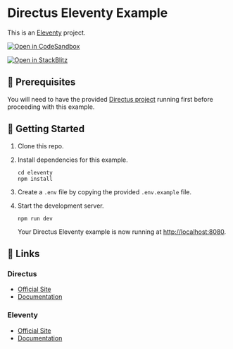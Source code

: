 # Directus Eleventy Example

This is an [Eleventy](https://www.11ty.dev) project.

[![Open in CodeSandbox](https://codesandbox.io/static/img/play-codesandbox.svg)](https://codesandbox.io/s/github/directus/examples/tree/main/eleventy)

[![Open in StackBlitz](https://developer.stackblitz.com/img/open_in_stackblitz.svg)](https://stackblitz.com/github/directus/examples/tree/main/eleventy)
## 📌 Prerequisites

You will need to have the provided [Directus project](../directus) running first before proceeding with this example.

## 🚀 Getting Started

1. Clone this repo.

2. Install dependencies for this example.

   ```shell
   cd eleventy
   npm install
   ```

3. Create a `.env` file by copying the provided `.env.example` file.

4. Start the development server.

   ```shell
   npm run dev
   ```

   Your Directus Eleventy example is now running at <http://localhost:8080>.

## 🔗 Links

### Directus

- [Official Site](https://directus.io)
- [Documentation](https://docs.directus.io)

### Eleventy

- [Official Site](https://www.11ty.dev)
- [Documentation](https://www.11ty.dev/docs/)
